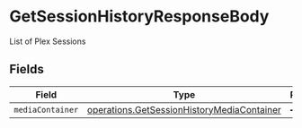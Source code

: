 # GetSessionHistoryResponseBody

List of Plex Sessions


## Fields

| Field                                                                                                    | Type                                                                                                     | Required                                                                                                 | Description                                                                                              |
| -------------------------------------------------------------------------------------------------------- | -------------------------------------------------------------------------------------------------------- | -------------------------------------------------------------------------------------------------------- | -------------------------------------------------------------------------------------------------------- |
| `mediaContainer`                                                                                         | [operations.GetSessionHistoryMediaContainer](../../models/operations/getsessionhistorymediacontainer.md) | :heavy_minus_sign:                                                                                       | N/A                                                                                                      |